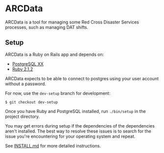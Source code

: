 # ARCData

ARCData is a tool for managing some Red Cross Disaster Services processes, such as managing DAT shifts.

## Setup

ARCData is a Ruby on Rails app and depends on:

- [PostgreSQL XX](http://www.postgresql.org/download/)
- [Ruby 2.1.2](http://www.ruby-lang.org/en/downloads/)

ARCData expects to be able to connect to postgres using your user account without a password.

For now, use the `dev-setup` branch for development:

    $ git checkout dev-setup

Once you have Ruby and PostgreSQL installed, run `./bin/setup` in the project directory.

You may get errors during setup if the dependencies of the dependencies aren't installed. The best way to resolve these issues is to search for the issue you're encountering for your operating system and repeat.

See [INSTALL.md](INSTALL.md) for more detailed instructions.
